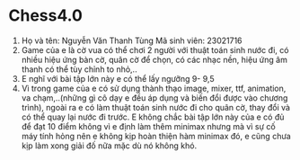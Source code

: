 # Chess4.0
 
1. Họ và tên: Nguyễn Văn Thanh Tùng
   Mã sinh viên: 23021716
2. Game của e là cờ vua có thể chơi 2 người với thuật toán sinh nước đi, có nhiều hiệu ứng bàn cờ, quân cờ để chọn, có các nhạc     nền, hiệu ứng âm thanh có thể tùy chỉnh to nhỏ,..
3. E nghĩ với bài tập lớn này e có thể lấy ngưỡng 9- 9,5
4. Vì trong game của e có sử dụng thành thạo image, mixer, ttf, animation, va chạm,..(những gì cô dạy e đều áp dụng và biến đổi được vào chương trình), ngoài ra e có làm thuật toán sinh nước đi cho quân cờ, thay đổi và có thể quay lại nước đi trước. E không chắc bài tập lớn này của e có đủ để đạt 10 điểm không vì e định làm thêm minimax nhưng mà vì sự cố máy tính hỏng nên e không kịp hoàn thiện hàm minimax đó, e cũng chưa kịp làm xong giải đố nữa mặc dù nó không khó.
